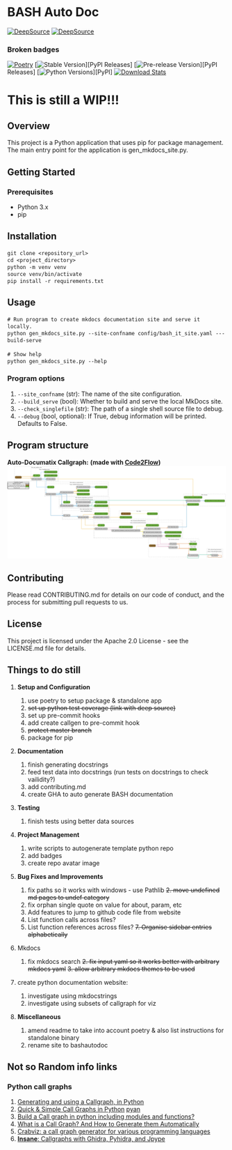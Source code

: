 # BASH Auto Doc

[![DeepSource](https://app.deepsource.com/gh/stablecaps/bash-auto-doc.svg/?label=active+issues&show_trend=true&token=JveipNb_ClaKjk0YBBKrG-32)](https://app.deepsource.com/gh/stablecaps/bash-auto-doc/)
[![DeepSource](https://app.deepsource.com/gh/stablecaps/bash-auto-doc.svg/?label=resolved+issues&show_trend=true&token=JveipNb_ClaKjk0YBBKrG-32)](https://app.deepsource.com/gh/stablecaps/bash-auto-doc/)


### Broken badges
[![Poetry](https://img.shields.io/endpoint?url=https://python-poetry.org/badge/v0.json)](https://python-poetry.org/)
[![Stable Version](https://img.shields.io/pypi/v/poetry?label=stable)][PyPI Releases]
[![Pre-release Version](https://img.shields.io/github/v/release/python-poetry/poetry?label=pre-release&include_prereleases&sort=semver)][PyPI Releases]
[![Python Versions](https://img.shields.io/pypi/pyversions/poetry)][PyPI]
[![Download Stats](https://img.shields.io/pypi/dm/poetry)](https://pypistats.org/packages/poetry)

# This is still a WIP!!!

## Overview
This project is a Python application that uses pip for package management. The main entry point for the application is gen_mkdocs_site.py.

## Getting Started

### Prerequisites
* Python 3.x
* pip

## Installation

```
git clone <repository_url>
cd <project_directory>
python -m venv venv
source venv/bin/activate
pip install -r requirements.txt
```

## Usage
```
# Run program to create mkdocs documentation site and serve it locally.
python gen_mkdocs_site.py --site-confname config/bash_it_site.yaml ---build-serve

# Show help
python gen_mkdocs_site.py --help
```

### Program options
1. `--site_confname` (str): The name of the site configuration.
2. `--build_serve` (bool): Whether to build and serve the local MkDocs site.
3. `--check_singlefile` (str): The path of a single shell source file to debug.
4. `--debug` (bool, optional): If True, debug information will be printed. Defaults to False.


## Program structure

**Auto-Documatix Callgraph:**
__(made with [Code2Flow](https://github.com/scottrogowski/code2flow))__
![Callgraph](images/callgraph.png)


## Contributing
Please read CONTRIBUTING.md for details on our code of conduct, and the process for submitting pull requests to us.

## License
This project is licensed under the Apache 2.0 License - see the LICENSE.md file for details.

## Things to do still
1. **Setup and Configuration**
    1. use poetry to setup package & standalone app
    2. ~~set up python test coverage (link with deep source)~~
    3. set up pre-commit hooks
    4. add create callgen to pre-commit hook
    5. ~~protect master branch~~
    6. package for pip

2. **Documentation**
    1. finish generating docstrings
    2. feed test data into docstrings (run tests on docstrings to check vailidity?)
    3. add contributing.md
    4. create GHA to auto generate BASH documentation

3. **Testing**
    1. finish tests using better data sources

4. **Project Management**
    1. write scripts to autogenerate template python repo
    2. add badges
    3. create repo avatar image

5. **Bug Fixes and Improvements**
    1. fix paths so it works with windows - use Pathlib
    ~~2. move undefined md pages to undef category~~
    3. fix orphan single quote on value for about, param, etc
    4. Add features to jump to github code file from website
    5. List function calls across files?
    6. List function references across files?
    ~~7. Organise sidebar entries alphabetically~~


6. Mkdocs
    1. fix mkdocs search
    ~~2. fix input yaml so it works better with arbitrary mkdocs yaml~~
    ~~3. allow arbitrary mkdocs themes to be used~~

1. create python documentation website:
    1. investigate using mkdocstrings
    2. investigate using subsets of callgraph for viz

8. **Miscellaneous**
    1. amend readme to take into account poetry & also list instructions for standalone binary
    2. rename site to bashautodoc

## Not so Random info links

### Python call graphs
1. [Generating and using a Callgraph, in Python](https://cerfacs.fr/coop/pycallgraph)
2. [Quick & Simple Call Graphs in Python](https://medium.com/parkbee/quick-simple-call-graphs-in-python-eaa583d0e1b2)
    [pyan](https://github.com/Technologicat/pyan)
3. [Build a Call graph in python including modules and functions?](https://stackoverflow.com/questions/13963321/build-a-call-graph-in-python-including-modules-and-functions)
4. [What is a Call Graph? And How to Generate them Automatically](https://www.freecodecamp.org/news/how-to-automate-call-graph-creation/)
5. [Crabviz: a call graph generator for various programming languages](https://www.reddit.com/r/rust/comments/142is0h/crabviz_a_call_graph_generator_for_various/)
6. [**Insane**: Callgraphs with Ghidra, Pyhidra, and Jpype](https://clearbluejar.github.io/posts/callgraphs-with-ghidra-pyhidra-and-jpype/)
